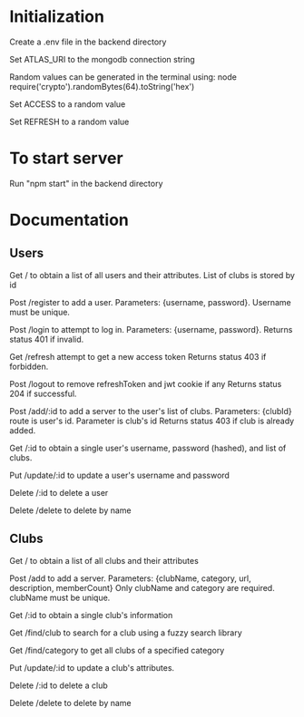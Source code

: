 # Initialization
Create a .env file in the backend directory

Set ATLAS_URI to the mongodb connection string

Random values can be generated in the terminal using:
	node
	require('crypto').randomBytes(64).toString('hex')

Set ACCESS to a random value

Set REFRESH to a random value


# To start server
Run "npm start" in the backend directory

# Documentation
## Users
Get / to obtain a list of all users and their attributes.
List of clubs is stored by id

Post /register to add a user. Parameters: {username, password}. Username must be unique.

Post /login to attempt to log in. Parameters: {username, password}. 
Returns status 401 if invalid.

Get /refresh attempt to get a new access token
Returns status 403 if forbidden.

Post /logout to remove refreshToken and jwt cookie if any
Returns status 204 if successful.

Post /add/:id to add a server to the user's list of clubs. Parameters: {clubId}
route is user's id. Parameter is club's id
Returns status 403 if club is already added.

Get /:id to obtain a single user's username, password (hashed), and list of clubs.

Put /update/:id to update a user's username and password

Delete /:id to delete a user

Delete /delete to delete by name

## Clubs
Get / to obtain a list of all clubs and their attributes

Post /add to add a server. Parameters: {clubName, category, url, description, memberCount}
Only clubName and category are required. clubName must be unique.

Get /:id to obtain a single club's information

Get /find/club to search for a club using a fuzzy search library

Get /find/category to get all clubs of a specified category

Put /update/:id to update a club's attributes. 

Delete /:id to delete a club

Delete /delete to delete by name
